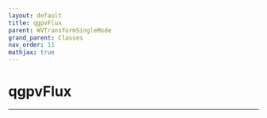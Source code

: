```yaml
---
layout: default
title: qgpvFlux
parent: WVTransformSingleMode
grand_parent: Classes
nav_order: 11
mathjax: true
---
```


#  qgpvFlux




---

